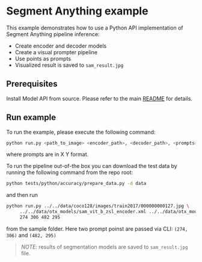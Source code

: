 # Segment Anything example
This example demonstrates how to use a Python API implementation of Segment Anything pipeline inference:
- Create encoder and decoder models
- Create a visual prompter pipeline
- Use points as prompts
- Visualized result is saved to `sam_result.jpg`

## Prerequisites
Install Model API from source. Please refer to the main [README](../../../README.md) for details.

## Run example
To run the example, please execute the following command:
```bash
python run.py <path_to_image> <encoder_path>, <decoder_path>, <prompts>
```
where prompts are in X Y format.

To run the pipeline out-of-the box you can download the test data by running the following command from the repo root:
```bash
python tests/python/accuracy/prepare_data.py -d data
```
and then run
```bash
python run.py ../../data/coco128/images/train2017/000000000127.jpg \
     ../../data/otx_models/sam_vit_b_zsl_encoder.xml ../../data/otx_models/sam_vit_b_zsl_decoder.xml \
     274 306 482 295
```
from the sample folder. Here two prompt poinst are passed via CLI: `(274, 306)` and `(482, 295)`

>*NOTE*: results of segmentation models are saved to `sam_result.jpg` file.